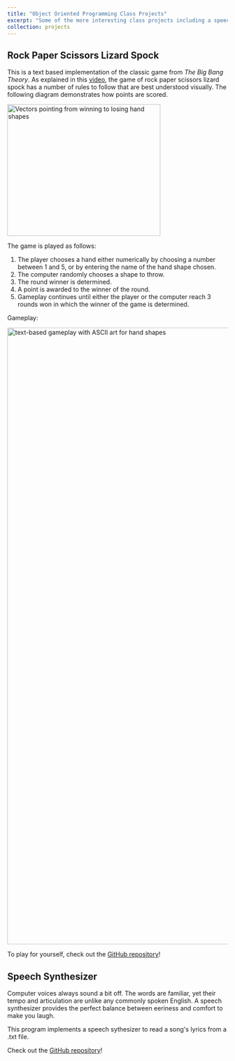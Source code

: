 ```yaml
---
title: "Object Oriented Programming Class Projects"
excerpt: "Some of the more interesting class projects including a speech synthesizer and a game from <i>The Big Bang Theory</i>"
collection: projects
---
```


Rock Paper Scissors Lizard Spock
-----
This is a text based implementation of the classic game from _The Big Bang Theory_. As explained in this <a href="https://youtu.be/x5Q6-wMx-K8?t=19" target="_blank">video</a>, the game of rock paper scissors lizard spock has a number of rules to follow that are best understood visually. The following diagram demonstrates how points are scored.

<img src='/images/rock-paper-scissors-lizard-spock.png' alt='Vectors pointing from winning to losing hand shapes' width='350' height='300'>

The game is played as follows:

1. The player chooses a hand either numerically by choosing a number between 1 and 5, or by entering the name of the hand shape chosen.
2. The computer randomly chooses a shape to throw.
3. The round winner is determined.
4. A point is awarded to the winner of the round.
5. Gameplay continues until either the player or the computer reach 3 rounds won in which the winner of the game is determined.

Gameplay:

<img src='/images/game.png' alt='text-based gameplay with ASCII art for hand shapes' width='769' height='1405'>

To play for yourself, check out the <a href="https://github.com/noahcoleman42/RockPaperScissorsLizardSpock" target="_blank">GitHub repository</a>!

Speech Synthesizer
-----
Computer voices always sound a bit off. The words are familiar, yet their tempo and articulation are unlike any commonly spoken English. A speech synthesizer provides the perfect balance between eeriness and comfort to make you laugh.

This program implements a speech sythesizer to read a song's lyrics from a .txt file.

Check out the <a href="https://github.com/noahcoleman42/SpeechSynthesizer" target="_blank">GitHub repository</a>!
